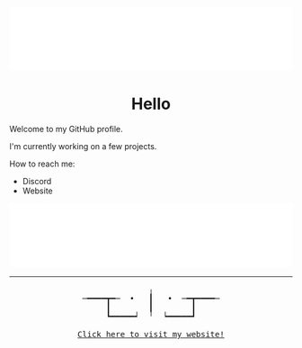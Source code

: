 ![](/assets/bgt.svg)

<div align="center"><h1 align="center"><b>Hello</b></h1></div>

Welcome to my GitHub profile.

I'm currently working on a few projects.

How to reach me:
- Discord
- Website


![](/assets/bgb.svg)

---

<pre align="center">
&nbsp;&nbsp;&nbsp;&nbsp;&nbsp;&nbsp;&nbsp;&nbsp;&nbsp;&nbsp;&nbsp;&nbsp;&nbsp;&nbsp;╷&nbsp;&nbsp;&nbsp;&nbsp;&nbsp;&nbsp;&nbsp;&nbsp;&nbsp;&nbsp;&nbsp;&nbsp;&nbsp;&nbsp;
─━━━━┳━─&nbsp;&nbsp;•&nbsp;&nbsp;&nbsp;┃&nbsp;&nbsp;&nbsp;•&nbsp;&nbsp;─━┳━━━━─
&nbsp;&nbsp;&nbsp;&nbsp;&nbsp;┃&nbsp;&nbsp;&nbsp;&nbsp;&nbsp;&nbsp;&nbsp;&nbsp;┃&nbsp;&nbsp;&nbsp;&nbsp;&nbsp;&nbsp;&nbsp;&nbsp;┃&nbsp;&nbsp;&nbsp;&nbsp;&nbsp;
&nbsp;&nbsp;&nbsp;&nbsp;&nbsp;┗━━━━━┙&nbsp;&nbsp;╵&nbsp;&nbsp;┕━━━━━┛&nbsp;&nbsp;&nbsp;&nbsp;&nbsp;

<a title="Visit Website" href="https://kenanmasri.com/">Click here to visit my website!</a>
</pre>

<!--
**knno/knno** is a ✨ _special_ ✨ repository because its `README.md` (this file) appears on your GitHub profile.

Here are some ideas to get you started:

- 🔭 I’m currently working on ...
- 🌱 I’m currently learning ...
- 👯 I’m looking to collaborate on ...
- 🤔 I’m looking for help with ...
- 💬 Ask me about ...
- 📫 How to reach me: ...
- 😄 Pronouns: ...
- ⚡ Fun fact: ...
-->

